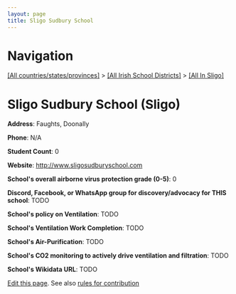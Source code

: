 ```yaml
---
layout: page
title: Sligo Sudbury School
---
```

# Navigation

[[All countries/states/provinces]](../../..) > [[All Irish School Districts]](../..) > [[All In Sligo]](..)

# Sligo Sudbury School (Sligo)

**Address**: Faughts, Doonally

**Phone**: N/A

**Student Count**: 0

**Website**: <http://www.sligosudburyschool.com>

**School's overall airborne virus protection grade (0-5)**: 0

**Discord, Facebook, or WhatsApp group for discovery/advocacy for THIS school**: TODO

**School's policy on Ventilation**: TODO

**School's Ventilation Work Completion**: TODO

**School's Air-Purification**: TODO

**School's CO2 monitoring to actively drive ventilation and filtration**: TODO

**School's Wikidata URL**: TODO


[Edit this page](https://github.com/ventilate-schools/Ireland/edit/main/./Sligo/Sligo_Sudbury_School.md). See also [rules for contribution](../../../contribution-rules/)